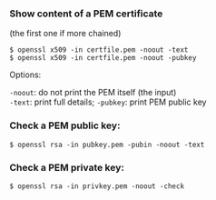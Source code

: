 ### Show content of a PEM certificate
(the first one if more chained)

    $ openssl x509 -in certfile.pem -noout -text
    $ openssl x509 -in certfile.pem -noout -pubkey

Options:

`-noout`:  do not print the PEM itself (the input)<br>
`-text`:   print full details; `-pubkey`: print PEM public key
 
### Check a PEM public key:
    $ openssl rsa -in pubkey.pem -pubin -noout -text

### Check a PEM private key:
    $ openssl rsa -in privkey.pem -noout -check
